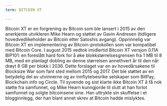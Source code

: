 ```yaml
---
term: BITCOIN XT

---
```

Bitcoin XT er en forgrening av Bitcoin som ble lansert i 2015 av den anerkjente utvikleren Mike Hearn og støttet av Gavin Andresen (tidligere hovedvedlikeholder av Bitcoin etter Satoshis avgang). Opprinnelig var Bitcoin XT en implementering av Bitcoin-protokollen som var kompatibel med Bitcoin Core. I august 2015 vedtok imidlertid Bitcoin XT versjon 0.11A BIP101: en foreslått hard fork for å øke blokkstørrelsesgrensen fra 1 MB til 8 MB, med en planlagt dobling av denne størrelsen annethvert år til den når drøyt 8 GB per blokk i 2036. Dette forslaget var en av hovedårsakene til Blocksize War som fant sted mellom 2015 og 2017. Det ble støttet av en betydelig del av utvinnerne og av innflytelsesrike selskaper som BitPay, Blockchain.info og Circle. Til syvende og sist klarte ikke Bitcoin XT å få nok støtte fra samfunnet, og Mike Hearn kunngjorde til slutt at han forlot samfunnet og solgte bitcoinsene sine. Han uttrykte sin skuffelse i et blogginnlegg, der han blant annet skrev at Bitcoin hadde mislyktes.